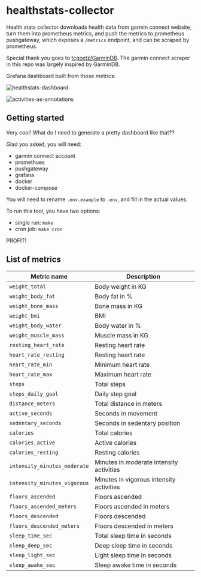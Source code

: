 # healthstats-collector

Health stats collector downloads health data from garmin connect website, turn them into prometheus metrics,
and push the metrics to prometheus pushgateway, which exposes a `/metrics` endpoint, and can be scraped by
prometheus.

Special thank you goes to [tcgoetz/GarminDB](https://github.com/tcgoetz/GarminDB). The garmin connect scraper
in this repo was largely inspired by GarminDB.

Grafana dashboard built from those metrics:

![healthstats-dashboard](https://user-images.githubusercontent.com/965430/47626245-4d101400-dae7-11e8-9279-43ab4bcd0803.png)

![activities-as-annotations](https://user-images.githubusercontent.com/965430/47626249-539e8b80-dae7-11e8-99ea-a1c80fe10e5d.png)

## Getting started

Very cool! What do I need to generate a pretty dashboard like that??

Glad you asked, you will need:

- garmin connect account
- promethues
- pushgateway
- grafana
- docker
- docker-compose

You will need to rename `.env.example` to `.env`, and fill in the actual values.

To run this tool, you have two options:

- single run: `make`
- cron job: `make cron`

PROFIT!

## List of metrics

| Metric name | Description |
| ----------- | ----------- |
| `weight_total` | Body weight in KG |
| `weight_body_fat` | Body fat in % |
| `weight_bone_mass` | Bone mass in KG |
| `weight_bmi` | BMI |
| `weight_body_water` | Body water in % |
| `weight_muscle_mass` | Muscle mass in KG |
| `resting_heart_rate` | Resting heart rate |
| `heart_rate_resting` | Resting heart rate |
| `heart_rate_min` | Minimum heart rate |
| `heart_rate_max` | Maximum heart rate |
| `steps` | Total steps |
| `steps_daily_goal` | Daily step goal |
| `distance_meters` | Total distance in meters |
| `active_seconds` | Seconds in movement |
| `sedentary_seconds` | Seconds in sedentary position |
| `calories` | Total calories |
| `calories_active` | Active calories |
| `calories_resting` | Resting calories |
| `intensity_minutes_moderate` | Minutes in moderate intensity activities |
| `intensity_minutes_vigorous` | Minutes in vigorous intensity activities |
| `floors_ascended` | Floors ascended |
| `floors_ascended_meters` | Floors ascended in meters |
| `floors_descended` | Floors descended |
| `floors_descended_meters` | Floors descended in meters |
| `sleep_time_sec` | Total sleep time in seconds |
| `sleep_deep_sec` | Deep sleep time in seconds |
| `sleep_light_sec` | Light sleep time in seconds |
| `sleep_awake_sec` | Sleep awake time in seconds |
